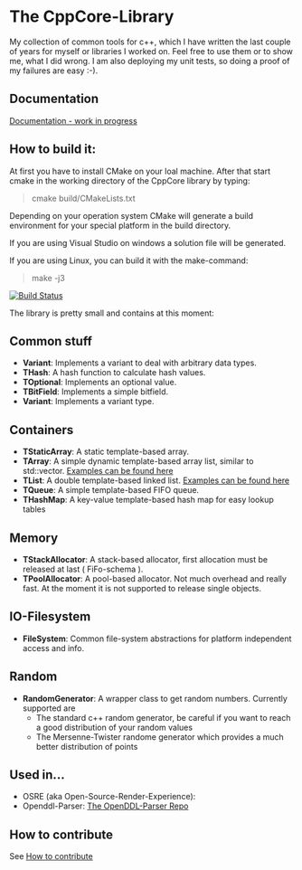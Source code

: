  The CppCore-Library
=====================
My collection of common tools for c++, which I have written the last couple of years 
for myself or libraries I worked on.
Feel free to use them or to show me, what I did wrong. I am also deploying my unit
tests, so doing a proof of my failures are easy :-).

Documentation
-------------
[Documentation - work in progress](https://cppcore.readthedocs.io/en/latest/)

How to build it:
----------------
At first you have to install CMake on your loal machine. After that start cmake
in the working directory of the CppCore library by typing:
> cmake build/CMakeLists.txt

Depending on your operation system CMake will generate a build environment for your 
special platform in the build directory.

If you are using Visual Studio on windows a solution file will be generated.

If you are using Linux, you can build it with the make-command:
> make -j3

[![Build Status](https://travis-ci.org/kimkulling/cppcore.png)](https://travis-ci.org/kimkulling/cppcore)

The library is pretty small and contains at this moment:

Common stuff
------------
* **Variant**:          Implements a variant to deal with arbitrary data types.
* **THash**:            A hash function to calculate hash values.
* **TOptional**:        Implements an optional value.
* **TBitField**:        Implements a simple bitfield.
* **Variant**:          Implements a variant type.

Containers
----------
* **TStaticArray**:     A static template-based array.
* **TArray**:           A simple dynamic template-based array list, similar to std::vector. [Examples can be found here](https://github.com/kimkulling/cppcore/blob/master/test/container/TArrayTest.cpp)
* **TList**:            A double template-based linked list. [Examples can be found here](https://github.com/kimkulling/cppcore/blob/master/test/container/TListTest.cpp) 
* **TQueue**:           A simple template-based FIFO queue.
* **THashMap**:         A key-value template-based hash map for easy lookup tables

Memory
------
* **TStackAllocator**:  A stack-based allocator, first allocation must be released at last ( FiFo-schema ).
* **TPoolAllocator**:   A pool-based allocator. Not much overhead and really fast. At the moment it is not supported to release single objects.

IO-Filesystem
-------------
* **FileSystem**:      Common file-system abstractions for platform independent access and info.

Random
------
* **RandomGenerator**: A wrapper class to get random numbers. Currently supported are 
   * The standard c++ random generator, be careful if you want to reach a good distribution of 
     your random values
   * The Mersenne-Twister randome generator which provides a much better distribution of points

Used in...
----------
* OSRE (aka Open-Source-Render-Experience): 
* Openddl-Parser: [The OpenDDL-Parser Repo](https://github.com/kimkulling/openddl-parser)

How to contribute
-----------------
See [How to contribute](CONTRIBUTING.md)
